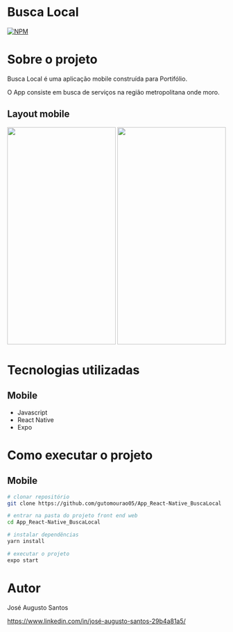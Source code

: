 # Busca Local 
[![NPM](https://img.shields.io/npm/l/react)](https://github.com/gutomourao05/App_React-Native_BuscaLocal/blob/main/LICENSE) 

# Sobre o projeto

Busca Local é uma aplicação mobile construída para Portifólio.

O App consiste em busca de serviços na região metropolitana onde moro.

## Layout mobile

<span> <img src="https://github.com/gutomourao05/App_React-Native_BuscaLocal/blob/main/assets/pageHome.png" width="250" height="500"> </span>
<img src="https://github.com/gutomourao05/App_React-Native_BuscaLocal/blob/main/assets/pageSearchServices.png" width="250" height="500">

# Tecnologias utilizadas

## Mobile
- Javascript
- React Native
- Expo

# Como executar o projeto

## Mobile

```bash
# clonar repositório
git clone https://github.com/gutomourao05/App_React-Native_BuscaLocal

# entrar na pasta do projeto front end web
cd App_React-Native_BuscaLocal

# instalar dependências
yarn install

# executar o projeto
expo start
```

# Autor

José Augusto Santos

https://www.linkedin.com/in/josé-augusto-santos-29b4a81a5/

